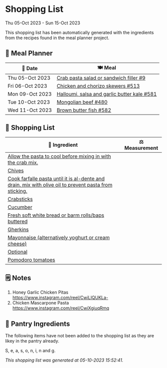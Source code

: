 # Shopping List

Thu 05-Oct 2023 - Sun 15-Oct 2023

This shopping list has been automatically generated with the ingredients from the recipes found in the meal planner project.

## 📅 Meal Planner

|📅 Date| 🍽️ Meal|
|----|----|
|Thu 05-Oct 2023|[Crab pasta salad or sandwich filler #9](https://github.com/jcallaghan/The-Cookbook/issues/9)|
|Fri 06-Oct 2023|[Chicken and chorizo skewers #513](https://github.com/jcallaghan/The-Cookbook/issues/513)|
|Mon 09-Oct 2023|[Halloumi, salsa and garlic butter kale  #581](https://github.com/jcallaghan/The-Cookbook/issues/581)|
|Tue 10-Oct 2023|[Mongolian beef #480](https://github.com/jcallaghan/The-Cookbook/issues/480)|
|Wed 11-Oct 2023|[Brown butter fish #582](https://github.com/jcallaghan/The-Cookbook/issues/582)|

## 🛒 Shopping List

| 🍌 Ingredient| ⚖️ Measurement|
|----------|-----------|
|[Allow the pasta to cool before mixing in with the crab mix.](https://www.sainsburys.co.uk/gol-ui/SearchResults/Allow%20the%20pasta%20to%20cool%20before%20mixing%20in%20with%20the%20crab%20mix.)||
|[Chives](https://www.sainsburys.co.uk/gol-ui/SearchResults/Chives)||
|[Cook farfalle pasta until it is al-dente and drain. mix with olive oil to prevent pasta from sticking.](https://www.sainsburys.co.uk/gol-ui/SearchResults/Cook%20farfalle%20pasta%20until%20it%20is%20al-dente%20and%20drain.%20mix%20with%20olive%20oil%20to%20prevent%20pasta%20from%20sticking.)||
|[Crabsticks](https://www.sainsburys.co.uk/gol-ui/SearchResults/Crabsticks)||
|[Cucumber](https://www.sainsburys.co.uk/gol-ui/SearchResults/Cucumber)||
|[Fresh soft white bread or barm rolls/baps buttered](https://www.sainsburys.co.uk/gol-ui/SearchResults/Fresh%20soft%20white%20bread%20or%20barm%20rolls/baps%20buttered)||
|[Gherkins](https://www.sainsburys.co.uk/gol-ui/SearchResults/Gherkins)||
|[Mayonnaise (alternatively yoghurt or cream cheese)](https://www.sainsburys.co.uk/gol-ui/SearchResults/Mayonnaise%20(alternatively%20yoghurt%20or%20cream%20cheese))||
|[Optional](https://www.sainsburys.co.uk/gol-ui/SearchResults/Optional)||
|[Pomodoro tomatoes](https://www.sainsburys.co.uk/gol-ui/SearchResults/Pomodoro%20tomatoes)||

## 🗒️ Notes

1. Honey Garlic Chicken Pitas https://www.instagram.com/reel/CwiLIQUKLa-
1. Chicken Mascarpone Pasta https://www.instagram.com/reel/CwiXgiuqRmq

## 🏪 Pantry Ingredients

The following items have not been added to the shopping list as they are likey in the pantry already.

S, e, a, s, o, n, i, n and g.


_This shopping list was generated at 05-10-2023 15:52:41._